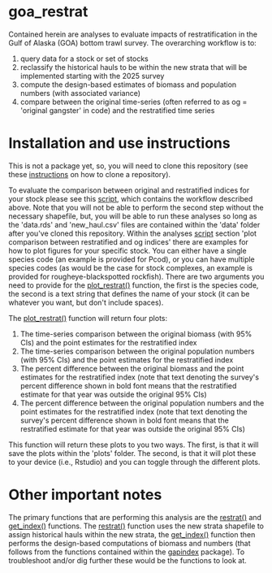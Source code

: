 # goa_restrat
Contained herein are analyses to evaluate impacts of restratification in the Gulf of Alaska (GOA) bottom trawl survey.
The overarching workflow is to:
1. query data for a stock or set of stocks
2. reclassify the historical hauls to be within the new strata that will be implemented starting with the 2025 survey
3. compute the design-based estimates of biomass and population numbers (with associated variance)
4. compare between the original time-series (often referred to as og = 'original gangster' in code) and the restratified time series

# Installation and use instructions
This is not a package yet, so, you will need to clone this repository (see these [instructions](https://docs.github.com/en/repositories/creating-and-managing-repositories/cloning-a-repository) on how to clone a repository).

To evaluate the comparison between original and restratified indices for your stock please see this [script](/dev/run_restrat.R), which contains the workflow described above.
Note that you will not be able to perform the second step without the necessary shapefile, but, you will be able to run these analyses so long as the 'data.rds' and 'new_haul.csv' files are contained within the 'data' folder after you've cloned this repository.
Within the analyses [script](/dev/run_restrat.R) section 'plot comparison between restratified and og indices' there are examples for how to plot figures for your specific stock.
You can either have a single species code (an example is provided for Pcod), or you can have multiple species codes (as would be the case for stock complexes, an example is provided for rougheye-blackspotted rockfish).
There are two arguments you need to provide for the [plot_restrat()](/R/plot_restrat.R) function, the first is the species code, the second is a text string that defines the name of your stock (it can be whatever you want, but don't include spaces).

The [plot_restrat()](/R/plot_restrat.R) function will return four plots:
1. The time-series comparison between the original biomass (with 95% CIs) and the point estimates for the restratified index
2. The time-series comparison between the original population numbers (with 95% CIs) and the point estimates for the restratified index
3. The percent difference between the original biomass and the point estimates for the restratified index (note that text denoting the survey's percent difference shown in bold font means that the restratified estimate for that year was outside the original 95% CIs)
4. The percent difference between the original population numbers and the point estimates for the restratified index (note that text denoting the survey's percent difference shown in bold font means that the restratified estimate for that year was outside the original 95% CIs)

This function will return these plots to you two ways.
The first, is that it will save the plots within the 'plots' folder.
The second, is that it will plot these to your device (i.e., Rstudio) and you can toggle through the different plots.

# Other important notes
The primary functions that are performing this analysis are the [restrat()](/R/restrat.R) and [get_index()](/R/get_index.R) functions.
The [restrat()](/R/restrat.R) function uses the new strata shapefile to assign historical hauls within the new strata, the [get_index()](/R/get_index.R) function then performs the design-based computations of biomass and numbers (that follows from the functions contained within the [gapindex](https://github.com/afsc-gap-products/gapindex) package).
To troubleshoot and/or dig further these would be the functions to look at.


